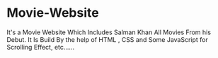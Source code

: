 # Movie-Website
It's a Movie Website Which Includes Salman Khan All Movies From his Debut. It Is Build By the help of HTML , CSS and Some JavaScript for  Scrolling Effect, etc......

